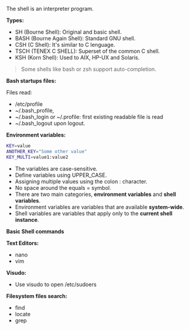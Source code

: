The shell is an interpreter program.

**Types:**

- SH (Bourne Shell): Original and basic shell.
- BASH (Bourne Again Shell): Standard GNU shell.
- CSH (C Shell): It's similar to C lenguage.
- TSCH (TENEX C SHELL): Superset of the common C shell.
- KSH (Korn Shell): Used to AIX, HP-UX and Solaris.

> Some shells like bash or zsh support auto-completion.

**Bash startups files:**

Files read:

- /etc/profile
- ~/.bash_profile,
- ~/.bash_login or ~/.profile: first existing readable file is read
- ~/.bash_logout upon logout.

**Environment variables:**

```bash
KEY=value
ANOTHER_KEY="Some other value"
KEY_MULTI=value1:value2
```

- The variables are case-sensitive.
- Define variables using UPPER_CASE.
- Assigning multiple values using the colon : character.
- No space around the equals = symbol.
- There are two main categories, **environment variables** and **shell variables**.
- Environment variables are variables that are available **system-wide**.
- Shell variables are variables that apply only to the **current shell instance**.

**Basic Shell commands**

**Text Editors:**

- nano
- vim

**Visudo:**

- Use visudo to open /etc/sudoers

**Filesystem files search:**

- find
- locate
- grep